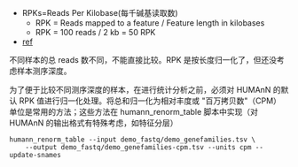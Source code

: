 
+ RPKs=Reads Per Kilobase(每千碱基读取数)
    + RPK = Reads mapped to a feature / Feature length in kilobases
    + RPK = 100 reads / 2 kb = 50 RPK
+ [ref](https://github.com/biobakery/biobakery/wiki/humann3#3-manipulating-humann-output-tables)

不同样本的总 reads 数不同，不能直接比较。RPK 是按长度归一化了，但还没考虑样本测序深度。

为了便于比较不同测序深度的样本，在进行统计分析之前，必须对 HUMAnN 的默认 RPK 值进行归一化处理。将总和归一化为相对丰度或 "百万拷贝数"（CPM）单位是常用的方法；这些方法在 humann_renorm_table 脚本中实现（对 HUMAnN 的输出格式有特殊考虑，如特征分层）
```
humann_renorm_table --input demo_fastq/demo_genefamilies.tsv \
    --output demo_fastq/demo_genefamilies-cpm.tsv --units cpm --update-snames
```